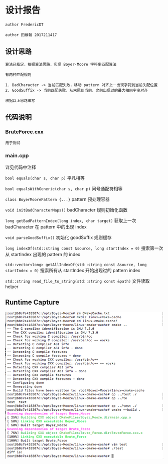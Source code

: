 # 设计报告

    author FredericDT

    author 田维翰 2017211417

## 设计思路

    算法已指定，根据算法思路，实现 Boyer-Moore 字符串匹配算法

    有两种匹配规则

    1. BadCharacter -> 当前匹配失败，移动 pattern 对齐上一出现字符到当前失配位置
    2. GoodSuffix -> 当前匹配失败，从末尾到当前，之前出现过的最大相同字串对齐

    根据以上思路编写

## 代码说明
### BruteForce.cxx
    用于测试
### main.cpp  
详见代码中注释

`bool equals(char s, char p)` 平凡相等

`bool equalsWithGeneric(char s, char p)` 问号通配符相等

`class BoyerMoorePattern {...}` pattern 预处理容器

`void initBadCharacterMaps()`  badCharacter 规则初始化函数

`long getBadPatternIndex(long index, char target)`  获取上一次 badCharacter 在 pattern 中的出现 index

`void parseGoodSuffix()` 初始化 goodSuffix 规则缓存

`long indexOf(std::string const &source, long startIndex = 0)` 搜索第一次从 startIndex 出现的 pattern 的 index

`std::vector<long> getAllIndexOf(std::string const &source, long startIndex = 0)` 搜索所有从 startIndex 开始出现过的 pattern index

`std::string read_file_to_string(std::string const &path)` 文件读取 helper

## Runtime Capture
![Runtime Capture](Capture.PNG)

